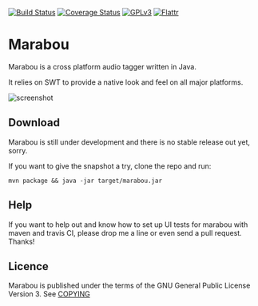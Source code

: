 [![Build Status](https://secure.travis-ci.org/hennr/marabou.png?branch=master)](http://travis-ci.org/hennr/marabou)
[![Coverage Status](https://coveralls.io/repos/hennr/marabou/badge.svg?branch=master&service=github)](https://coveralls.io/github/hennr/marabou?branch=master)
[![GPLv3](https://img.shields.io/badge/licence-GPLv3-brightgreen.svg)](http://www.gnu.org/licenses/gpl-3.0.html)
[![Flattr](http://api.flattr.com/button/flattr-badge-large.png)](https://flattr.com/submit/auto?user_id=hennr&url=https://github.com/hennr/marabou&title=marabou&language=java&tags=github&category=software)

Marabou
=======
Marabou is a cross platform audio tagger written in Java.

It relies on SWT to provide a native look and feel on all major platforms.

![screenshot](misc/screenshot-2015-03.png)

Download
--------
Marabou is still under development and there is no stable release out yet, sorry.

If you want to give the snapshot a try, clone the repo and run:
```
mvn package && java -jar target/marabou.jar
```

Help
----
If you want to help out and know how to set up UI tests for marabou with maven and travis CI, please drop me a line or even send a pull request. Thanks!

Licence
-------
Marabou is published under the terms of the GNU General Public License Version 3. See [COPYING](COPYING)
